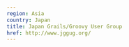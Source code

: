 ```yaml
---
region: Asia
country: Japan
title: Japan Grails/Groovy User Group
href: http://www.jggug.org/
---
```

